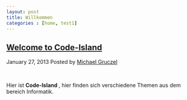 ```yaml
---
layout: post
title: Willkommen
categories : [home, test1]
---
```

 
<h2><a href="#">Welcome to Code-Island</a></h2>
<p class="meta"><span class="date">January 27, 2013</span><span class="posted"> Posted by <a href="#">Michael Gruczel</a></span></p>
<div style="clear: both;">&nbsp;</div>
<div class="entry">
<p>Hier ist <strong>Code-Island </strong>, hier finden sich verschiedene Themen aus dem bereich Informatik.</p>	
</div>
